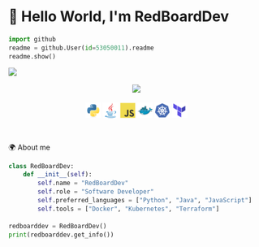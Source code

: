 <p align="center">
<!--   <img src="https://komarev.com/ghpvc/?username=RedBoardDev&color=2347cc&style=flat-square&label=views" alt="Profile views"> -->
<!--   <img src="https://img.shields.io/static/v1?label=commits&message=13316&color=2347cc&style=flat-square" alt="Commits">

<img src="https://img.shields.io/github/commit-activity/w/RedBoardDev?label=commits&color=2347cc&style=flat-square" alt="Commits">
<img src="https://img.shields.io/static/v1?label=streak&message=82&color=2347cc&style=flat-square" alt="Streak">
<!--   <a href="https://wakatime.com/@175665bc-a6a0-4303-80ac-5a323cfb3ab4"><img src="https://wakatime.com/badge/user/175665bc-a6a0-4303-80ac-5a323cfb3ab4.svg?style=flat-square" alt="Wakatime"></a> -->
</p>



# 👋 Hello World, I'm RedBoardDev

```python
import github
readme = github.User(id=53050011).readme
readme.show()
```
<img src="https://raw.githubusercontent.com/amandewatnitrr/amandewatnitrr/main/header_.png">

<p align="center">
  <img src="https://metrics.lecoq.io/RedBoardDev?template=classic&base.header=0&base.activity=0&base.community=0&base.repositories=0&base.metadata=0&languages=1&languages.colors=github&languages.sections=most-used&config.timezone=Europe%2FParis">
    <br/>
    <br/>
  <img height="30" src="https://raw.githubusercontent.com/devicons/devicon/master/icons/python/python-original.svg">
  <img height="30" src="https://raw.githubusercontent.com/devicons/devicon/master/icons/java/java-original.svg">
  <img height="30" src="https://raw.githubusercontent.com/devicons/devicon/master/icons/javascript/javascript-original.svg">
  <img height="30" src="https://raw.githubusercontent.com/devicons/devicon/master/icons/docker/docker-original.svg">
  <img height="30" src="https://raw.githubusercontent.com/devicons/devicon/master/icons/kubernetes/kubernetes-plain.svg">
  <img height="30" src="https://raw.githubusercontent.com/devicons/devicon/master/icons/terraform/terraform-original.svg">
</p>
<br/>

🌍 About me
```python
class RedBoardDev:
    def __init__(self):
        self.name = "RedBoardDev"
        self.role = "Software Developer"
        self.preferred_languages = ["Python", "Java", "JavaScript"]
        self.tools = ["Docker", "Kubernetes", "Terraform"]

redboarddev = RedBoardDev()
print(redboarddev.get_info())
```
